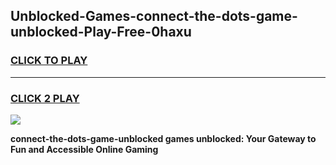
## Unblocked-Games-connect-the-dots-game-unblocked-Play-Free-0haxu
<h3>
<a href="https://premium76.site?title=connect-the-dots-game-unblocked&ref=18A">CLICK TO PLAY</a></h3>
<hr>

<h3>
<a href="https://premium76.site?title=connect-the-dots-game-unblocked&ref=18A">CLICK 2 PLAY</a>
  
</h3>

<a href="https://premium76.site?title=connect-the-dots-game-unblocked&ref=18A"><img src="https://clearcache.store/games.png"></a>


**connect-the-dots-game-unblocked games unblocked: Your Gateway to Fun and Accessible Online Gaming**
